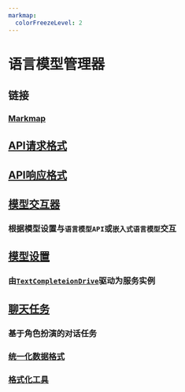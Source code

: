 ```yaml
---
markmap:
  colorFreezeLevel: 2
---
```


# 语言模型管理器

## 链接
### [Markmap](https://markmap.js.org/docs/json-options)

## [API请求格式](src/RequestFormat/index.ts)

## [API响应格式](src/ResponseFormat/index.ts)

## [模型交互器](src/Interactor/index.ts)
### 根据模型设置与`语言模型API`或`嵌入式语言模型`交互

## [模型设置](src/ModelConfig/index.ts)
### 由[`TextCompleteionDrive`](src/TextCompletion/TextCompletionDrive.ts)驱动为服务实例

## [聊天任务](src/ChatTask/index.ts)
### 基于角色扮演的对话任务

### [统一化数据格式](src/ChatTask/ChatTaskInterface.ts)

### [格式化工具](src/ChatTask/Formatter/index.ts)
